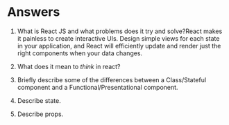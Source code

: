 # Answers

1.  What is React JS and what problems does it try and solve?React makes it painless to create interactive UIs. Design simple views for each state in your application, and React will efficiently update and render just the right components when your data changes.

1.  What does it mean to _think_ in react?

1.  Briefly describe some of the differences between a Class/Stateful component and a Functional/Presentational component.

1.  Describe state.

1.  Describe props.
